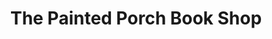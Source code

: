 ---
title: "The Painted Porch Book Shop"
url: /bastrop/the-painted-porch-book-shop/
shop: Bücher
---